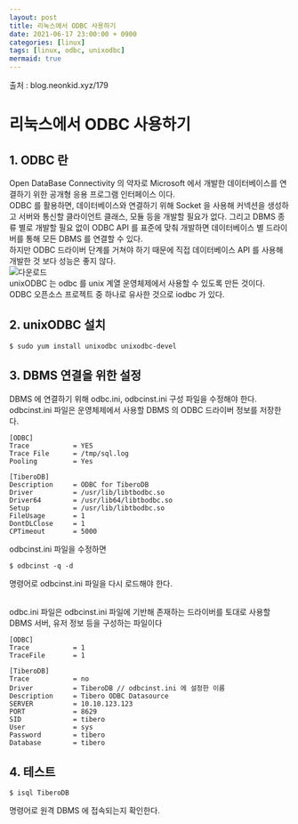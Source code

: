 ```yaml
---
layout: post
title: 리눅스에서 ODBC 사용하기
date: 2021-06-17 23:00:00 + 0900
categories: [linux]
tags: [linux, odbc, unixodbc]
mermaid: true
---
```

출처 : blog.neonkid.xyz/179   

# 리눅스에서 ODBC 사용하기
## 1. ODBC 란
Open DataBase Connectivity 의 약자로 Microsoft 에서 개발한 데이터베이스를 연결하기 위한 공개형 응용 프로그램 인터페이스 이다.   
ODBC 를 활용하면, 데이터베이스와 연결하기 위해 Socket 을 사용해 커넥션을 생성하고 서버와 통신할 클라이언트 클래스, 모듈 등을 개발할 필요가 없다. 그리고 DBMS 종류 별로 개발할 필요 없이 ODBC API 를 표준에 맞춰 개발하면 데이터베이스 별 드라이버를 통해 모든 DBMS 를 연결할 수 있다.   
하지만 ODBC 드라이버 단계를 거쳐야 하기 때문에 직접 데이터베이스 API 를 사용해 개발한 것 보다 성능은 좋지 않다.   
![다운로드](https://user-images.githubusercontent.com/13375810/122409182-e56fa580-cfbd-11eb-92e3-de73ff0d97eb.png)
<br/>
unixODBC 는 odbc 를 unix 계열 운영체제에서 사용할 수 있도록 만든 것이다.   
ODBC 오픈소스 프로젝트 중 하나로 유사한 것으로 iodbc 가 있다.

## 2. unixODBC 설치
```
$ sudo yum install unixodbc unixodbc-devel
```

## 3. DBMS 연결을 위한 설정
DBMS 에 연결하기 위해 odbc.ini, odbcinst.ini 구성 파일을 수정해야 한다.   
odbcinst.ini 파일은 운영체제에서 사용할 DBMS 의 ODBC 드라이버 정보를 저장한다.
```
[ODBC]
Trace           = YES
Trace File      = /tmp/sql.log
Pooling         = Yes

[TiberoDB]
Description     = ODBC for TiberoDB
Driver          = /usr/lib/libtbodbc.so
Driver64        = /usr/lib64/libtbodbc.so
Setup           = /usr/lib/libtbodbc.so
FileUsage       = 1
DontDLClose     = 1
CPTimeout       = 5000
```
odbcinst.ini 파일을 수정하면   
```
$ odbcinst -q -d 
```
명령어로 odbcinst.ini 파일을 다시 로드해야 한다.

<br/>
odbc.ini 파일은 odbcinst.ini 파일에 기반해 존재하는 드라이버를 토대로 사용할 DBMS 서버, 유저 정보 등을 구성하는 파일이다   

```
[ODBC]
Trace           = 1
TraceFile       = 1

[TiberoDB]
Trace           = no
Driver          = TiberoDB // odbcinst.ini 에 설정한 이름
Description     = Tibero ODBC Datasource
SERVER          = 10.10.123.123
PORT            = 8629
SID             = tibero
User            = sys
Password        = tibero
Database        = tibero
```

## 4. 테스트
```
$ isql TiberoDB
```
명령어로 원격 DBMS 에 접속되는지 확인한다.